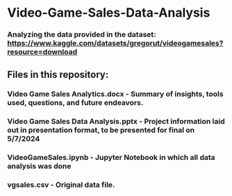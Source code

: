 # Video-Game-Sales-Data-Analysis
### Analyzing the data provided in the dataset: https://www.kaggle.com/datasets/gregorut/videogamesales?resource=download
## Files in this repository:
### Video Game Sales Analytics.docx - Summary of insights, tools used, questions, and future endeavors.
### Video Game Sales Data Analysis.pptx - Project information laid out in presentation format, to be presented for final on 5/7/2024
### VideoGameSales.ipynb - Jupyter Notebook in which all data analysis was done
### vgsales.csv - Original data file.
